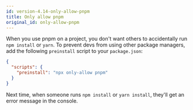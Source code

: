 ```yaml
---
id: version-4.14-only-allow-pnpm
title: Only allow pnpm
original_id: only-allow-pnpm
---
```


When you use pnpm on a project, you don't want others to accidentally run `npm install` or `yarn`.
To prevent devs from using other package managers, add the following `preinstall` script to your `package.json`:

```json
{
  "scripts": {
    "preinstall": "npx only-allow pnpm"
  }
}
```

Next time, when someone runs `npm install` or `yarn install`, they'll get an error message in the console.
